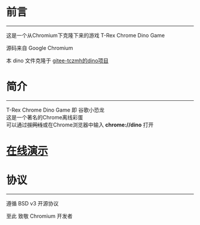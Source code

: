 # 前言

---

这是一个从Chromium下克隆下来的游戏 T-Rex Chrome Dino Game

源码来自 Google Chromium

本 dino 文件克隆于 [gitee-tczmh的dino项目](https://gitee.com/tczmh/dino)

# 简介

---

T-Rex Chrome Dino Game 即 谷歌小恐龙<br>这是一个著名的Chrome离线彩蛋<br>可以通过~~拔网线~~或在Chrome浏览器中输入 **chrome://dino** 打开<br>

# [在线演示](https://worldhim.github.com/dino)

# 协议

---

遵循 BSD v3 开源协议

至此 致敬 Chromium 开发者